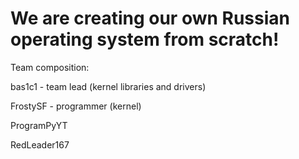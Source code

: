 # We are creating our own Russian operating system from scratch!

Team composition:

bas1c1 - team lead (kernel libraries and drivers)

FrostySF - programmer (kernel)

ProgramPyYT

RedLeader167
